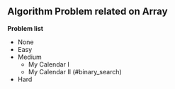 ## Algorithm Problem related on Array

**Problem list**
* None
* Easy
* Medium
	* My Calendar I
	* My Calendar II (\#binary\_search)
* Hard
